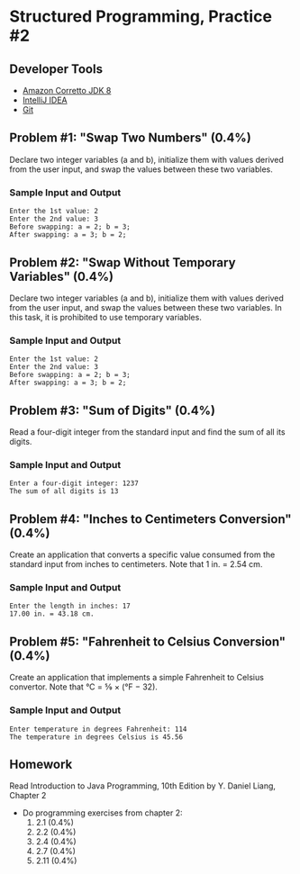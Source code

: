 Structured Programming, Practice #2
===================================

## Developer Tools

* [Amazon Corretto JDK 8](https://aws.amazon.com/corretto)
* [IntelliJ IDEA](https://www.jetbrains.com/idea/download)
* [Git](https://git-scm.com)

## Problem #1: "Swap Two Numbers" (0.4%)

Declare two integer variables (a and b), initialize them with values derived from the user input, and
swap the values between these two variables.

### Sample Input and Output

```
Enter the 1st value: 2
Enter the 2nd value: 3
Before swapping: a = 2; b = 3;
After swapping: a = 3; b = 2;
```

## Problem #2: "Swap Without Temporary Variables" (0.4%)

Declare two integer variables (a and b), initialize them with values derived from the user input, and
swap the values between these two variables. In this task, it is prohibited to use temporary variables.

### Sample Input and Output

```
Enter the 1st value: 2
Enter the 2nd value: 3
Before swapping: a = 2; b = 3;
After swapping: a = 3; b = 2;
```

## Problem #3: "Sum of Digits" (0.4%)

Read a four-digit integer from the standard input and find the sum of all its digits.

### Sample Input and Output

```
Enter a four-digit integer: 1237
The sum of all digits is 13
```

## Problem #4: "Inches to Centimeters Conversion" (0.4%)

Create an application that converts a specific value consumed from the standard input
from inches to centimeters. Note that 1 in. = 2.54 cm.

### Sample Input and Output

```
Enter the length in inches: 17
17.00 in. = 43.18 cm.
```

## Problem #5: "Fahrenheit to Celsius Conversion" (0.4%)

Create an application that implements a simple Fahrenheit to Celsius convertor. Note 
that °C = 5⁄9 × (°F − 32). 

### Sample Input and Output

```
Enter temperature in degrees Fahrenheit: 114
The temperature in degrees Celsius is 45.56
```

## Homework

Read Introduction to Java Programming, 10th Edition by Y. Daniel Liang, Chapter 2

* Do programming exercises from chapter 2:
  1. 2.1 (0.4%)
  2. 2.2 (0.4%)
  3. 2.4 (0.4%)
  4. 2.7 (0.4%)
  5. 2.11 (0.4%)

